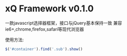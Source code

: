 xQ Framework v0.1.0
=====

一款javascript选择器框架，接口与jQuery基本保持一致
兼容ie6+,chrome,firefox,safari等现代浏览器   

使用方法:
```javascript
$('#container').find('.sub').show()
```


